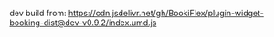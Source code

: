 dev build from: https://cdn.jsdelivr.net/gh/BookiFlex/plugin-widget-booking-dist@dev-v0.9.2/index.umd.js
